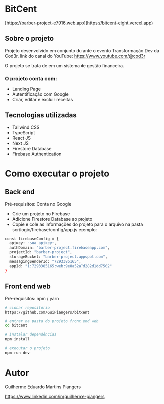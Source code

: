 # BitCent

[https://barber-project-e7916.web.app](https://bitcent-eight.vercel.app)

## Sobre o projeto

Projeto desenvolvido em conjunto durante o evento Transformação Dev da Cod3r.
link do canal do YouTube: https://www.youtube.com/@cod3r

O projeto se trata de em um sistema de gestão financeira.

### O projeto conta com:
- Landing Page
- Autentificação com Google
- Criar, editar e excluir receitas

## Tecnologias utilizadas
- Tailwind CSS
- TypeScript
- React JS
- Next JS
- Firestore Database
- Firebase Authentication

# Como executar o projeto

## Back end
Pré-requisitos: Conta no Google

- Crie um projeto no Firebase
- Adicione Firestore Database ao projeto
- Copie e cole as informações do projeto para o arquivo na pasta scr/logic/firebase/config/app.js
  exemplo:
```bash
const firebaseConfig = {
  apiKey: "Sua apikey",
  authDomain: "barber-project.firebaseapp.com",
  projectId: "barber-project",
  storageBucket: "barber-project.appspot.com",
  messagingSenderId: "7293385165",
  appId: "1:7293385165:web:9e8a52a7d282d1dd7502"
}
```

## Front end web
Pré-requisitos: npm / yarn

```bash
# clonar repositório
https://github.com/GuiPiangers/bitcent

# entrar na pasta do projeto front end web
cd bitcent

# instalar dependências
npm install

# executar o projeto
npm run dev
```

# Autor

Guilherme Eduardo Martins Piangers

https://www.linkedin.com/in/guilherme-piangers

